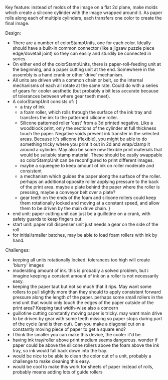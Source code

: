 Key feature: instead of molds of the image on a flat 2d plane, make molds which create a silicone cylinder with the image wrapped around it. As paper rolls along each of multiple cylinders, each transfers one color to create the final image.

Design:
- There are a number of colorStampUnits, one for each color.  Ideally should have a built-in common connector (like a jigsaw puzzle piece edge/dovetail joint) so they can easily and sturdily be connected in series.
- On either end of the colorStampUnits, there is paper-roll-feeding unit at the beginning, and a paper cutting unit at the end.  Somewhere in the assembly is a hand crank or other 'drive' mechanism.
- All units are driven with a common chain or belt, so the internal mechanisms of each all rotate at the same rate. Could do with a series of gears for cooler aesthetic (but probably a bit less accurate because of tolerances between where gear teeth meet).
- A colorStampUnit consists of: {
  - a tray of ink
  - a foam roller, which rolls through the surface of the ink tray and transfers the ink to the patterned silicone roller.
  - Silicone patterned roller 'cast' from a 3d printed negative.  Like a woodblock print, only the sections of the cylinder at full thickness touch the paper.  Negative voids prevent ink transfer in the selected areas.  Because it's silicone (flexible), you might be able to do something tricky where you print it out in 2d and wrap/clamp it around a cylinder. May also be some new flexible print materials that would be suitable stamp material.  These should be easily swappable so colorStampUnit can be reconfigured to print different images.
  - maybe a squeegee to keep amount of ink on roller moderate and consistent
  - a mechanism which guides the paper along the surface of the roller. perhaps an additional opposite roller applying pressure to the back of the print area. maybe a plate behind the paper where the roller is pressing, maybe a conveyor belt over a plate?
  - gear teeth on the ends of the foam and silicone rollers could keep them rotationally locked and moving at a constant speed, and allow them to be driven by the main drive chain.
}
- end unit: paper cutting unit can just be a guillotine on a crank, with safety guards to keep fingers out. 
- start unit: paper roll dispenser unit just needs a gear on the side of the roll
- for initial/smaller batches, may be able to load foam rollers with ink by hand.


Challenges:
- keeping all units rotationally locked.  tolerances too high will create 'blurry' images
- moderating amount of ink.  this is probably a solved problem, but i imagine keeping a constant amount of ink on a roller is not necessarily easy.
- keeping the paper taut but not so much that it rips.  May want some rollers to pull slightly more than they should to apply consistent forward pressure along the length of the paper.  perhaps some small rollers in the end unit that would only touch the edges of the paper outside of the print area?  Keeping taut width-wise also a concern
- guillotine cutting constantly moving paper is tricky.  may want main drive to be driven by gear with some teeth missing so paper stops during part of the cycle (and is then cut).  Can you make a diagonal cut on a constantly moving piece of paper to get a square end?
- I think the smaller you can make this device, the cooler it'd be.  
- having ink tray/roller above print medium seems dangerous.  wonder if paper could be above the silicone rollers above the foam above the ink tray, so ink would fall back down into the tray.
- would be nice to be able to clean the color out of a unit, probably a challenge to make cleaning this easy.
- would be cool to make this work for sheets of paper instead of rolls, probably means adding lots of guide rollers
